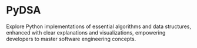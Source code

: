 # PyDSA
Explore Python implementations of essential algorithms and data structures, enhanced with clear explanations and visualizations, empowering developers to master software engineering concepts.
